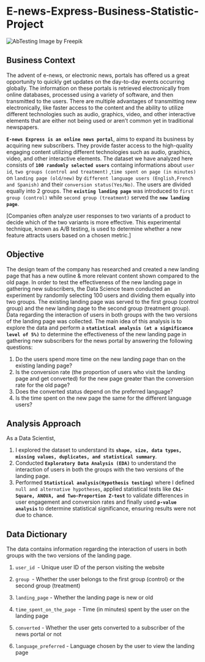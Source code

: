 # E-news-Express-Business-Statistic-Project

![AbTesting](https://github.com/user-attachments/assets/c9bcddbf-22b7-4741-ac40-a8d0ca6eda18)
Image by Freepik

## Business Context

The advent of e-news, or electronic news, portals has offered us a great opportunity to quickly get updates on the day-to-day events occurring globally. The information on these portals is retrieved electronically from online databases, processed using a variety of software, and then transmitted to the users. There are multiple advantages of transmitting new electronically, like faster access to the content and the ability to utilize different technologies such as audio, graphics, video, and other interactive elements that are either not being used or aren’t common yet in traditional newspapers.

**`E-news Express is an online news portal`**, aims to expand its business by acquiring new subscribers. They provide faster access to the high-quality engaging content utilizing different technologies such as audio, graphics, video, and other interactive elements.
The dataset we have analyzed here consists of **`100 randomly selected users`** containg informations about `user id`, `two groups (control and treatment)` ,`time spent on page (in minutes)` on `landing page (old/new)` by `different language users (English,French and Spanish)` and their `conversion status(Yes/No)`. The users are divided equally into 2 groups. The **`existing landing page`** was introduced to `first group (control)` while  `second group (treatment)` served the **`new landing page`**. 

[Companies often analyze user responses to two variants of a product to decide which of the two variants is more effective. This experimental technique, known as A/B testing, is used to determine whether a new feature attracts users based on a chosen metric.]

## Objective

The design team of the company has researched and created a new landing page that has a new outline & more relevant content shown compared to the old page. In order to test the effectiveness of the new landing page in gathering new subscribers, the Data Science team conducted an experiment by randomly selecting 100 users and dividing them equally into two groups. The existing landing page was served to the first group (control group) and the new landing page to the second group (treatment group). Data regarding the interaction of users in both groups with the two versions of the landing page was collected. 
The main idea of this analysis is to explore the data and perform a **`statistical analysis (at a significance level of 5%)`** to determine the effectiveness of the new landing page in gathering new subscribers for the news portal by answering the following questions:

1. Do the users spend more time on the new landing page than on the existing landing page?
2. Is the conversion rate (the proportion of users who visit the landing page and get converted) for the new page greater than the conversion rate for the old page?
3. Does the converted status depend on the preferred language? 
4. Is the time spent on the new page the same for the different language users?
   
## Analysis Approach

As a Data Scientist, 
1. I explored the dataset to understand its **`shape, size, data types, missing values, duplicates, and statistical summary`**.
2. Conducted **`Exploratory Data Analysis (EDA)`** to understand the interaction of users in both the groups with the two versions of the landing page.
3. Performed  **`Statistical analysis(Hypothesis testing)`** where I defined `null and alternative hypotheses`, applied statistical tests like **`Chi-Square, ANOVA, and Two-Proportion Z-test`** to validate 
   differences in user engagement and conversion rates and finally used **`p-value analysis`** to determine statistical significance, ensuring results were not due to chance.

## Data Dictionary

The data contains information regarding the interaction of users in both groups with the two versions of the landing page.

1. `user_id `- Unique user ID of the person visiting the website

2. `group `- Whether the user belongs to the first group (control) or the second group (treatment)

3. `landing_page` - Whether the landing page is new or old

4. `time_spent_on_the_page `- Time (in minutes) spent by the user on the landing page

5. `converted` - Whether the user gets converted to a subscriber of the news portal or not

6. `language_preferred` - Language chosen by the user to view the landing page
   
